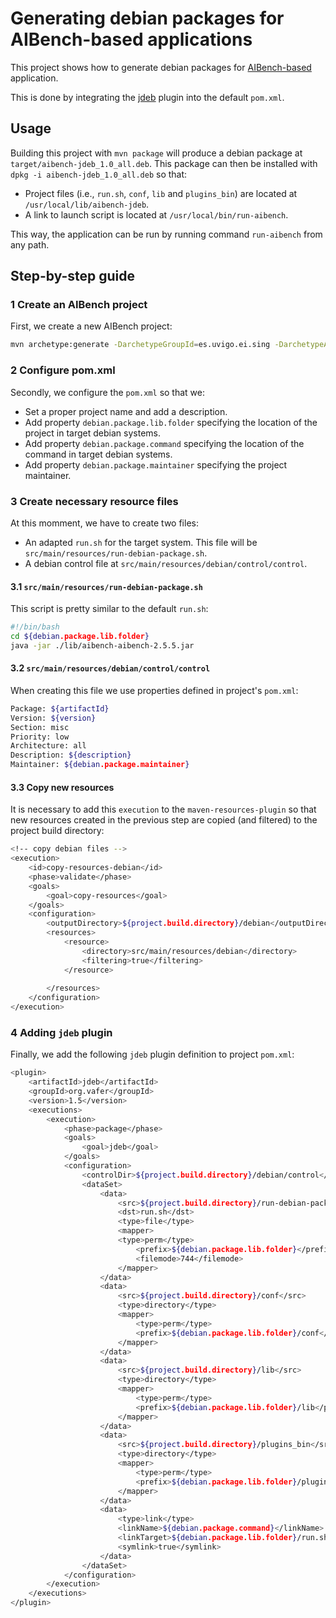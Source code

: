 # Generating debian packages for AIBench-based applications

This project shows how to generate debian packages for [AIBench-based](http://www.aibench.org/) application.

This is done by integrating the [jdeb](https://github.com/tcurdt/jdeb/blob/master/docs/maven.md) plugin into the default `pom.xml`.

## Usage
Building this project with `mvn package` will produce a debian package at `target/aibench-jdeb_1.0_all.deb`. This package can then be installed with `dpkg -i aibench-jdeb_1.0_all.deb` so that:
- Project files (i.e., `run.sh`, `conf`, `lib` and `plugins_bin`) are located at `/usr/local/lib/aibench-jdeb`.
- A link to launch script is located at `/usr/local/bin/run-aibench`. 

This way, the application can be run by running command `run-aibench` from any path.

## Step-by-step guide

### 1 Create an AIBench project

First, we create a new AIBench project:

```bash
mvn archetype:generate -DarchetypeGroupId=es.uvigo.ei.sing -DarchetypeArtifactId=aibench-archetype -DarchetypeVersion=2.5.5  -DgroupId=es.uvigo.ei.sing -DartifactId=my-aibench-application -DinteractiveMode=false -DarchetypeCatalog=http://sing.ei.uvigo.es/maven2/archetype-catalog.xml
```

### 2 Configure pom.xml

Secondly, we configure the `pom.xml` so that we:
- Set a proper project name and add a description.
- Add property `debian.package.lib.folder` specifying the location of the project in target debian systems.
- Add property `debian.package.command` specifying the location of the command in target debian systems.
- Add property `debian.package.maintainer` specifying the project maintainer.

### 3 Create necessary resource files

At this momment, we have to create two files:
- An adapted `run.sh` for the target system. This file will be `src/main/resources/run-debian-package.sh`.
- A debian control file at `src/main/resources/debian/control/control`.

#### 3.1 `src/main/resources/run-debian-package.sh`

This script is pretty similar to the default `run.sh`:
```bash
#!/bin/bash
cd ${debian.package.lib.folder}
java -jar ./lib/aibench-aibench-2.5.5.jar
```

#### 3.2 `src/main/resources/debian/control/control`

When creating this file we use properties defined in project's `pom.xml`:
```bash
Package: ${artifactId}
Version: ${version}
Section: misc
Priority: low
Architecture: all
Description: ${description}
Maintainer: ${debian.package.maintainer}
```

#### 3.3 Copy new resources

It is necessary to add this `execution` to the `maven-resources-plugin` so that new resources created in the previous step are copied (and filtered) to the project build directory:

```bash
<!-- copy debian files -->
<execution>
	<id>copy-resources-debian</id>
	<phase>validate</phase>
	<goals>
		<goal>copy-resources</goal>
	</goals>
	<configuration>
		<outputDirectory>${project.build.directory}/debian</outputDirectory>
		<resources>
			<resource>
				<directory>src/main/resources/debian</directory>
				<filtering>true</filtering>
			</resource>
	
		</resources>
	</configuration>
</execution>
```
### 4 Adding `jdeb` plugin

Finally, we add the following `jdeb` plugin definition to project `pom.xml`:
```bash
<plugin>
	<artifactId>jdeb</artifactId>
	<groupId>org.vafer</groupId>
	<version>1.5</version>
	<executions>
		<execution>
			<phase>package</phase>
			<goals>
				<goal>jdeb</goal>
			</goals>
			<configuration>
				<controlDir>${project.build.directory}/debian/control</controlDir>
				<dataSet>
					<data>
						<src>${project.build.directory}/run-debian-package.sh</src>
						<dst>run.sh</dst>
						<type>file</type>
						<mapper>
						<type>perm</type>
							<prefix>${debian.package.lib.folder}</prefix>
							<filemode>744</filemode>
						</mapper>
					</data>
					<data>
						<src>${project.build.directory}/conf</src>
						<type>directory</type>
						<mapper>
							<type>perm</type>
							<prefix>${debian.package.lib.folder}/conf</prefix>
						</mapper>
					</data>
					<data>
						<src>${project.build.directory}/lib</src>
						<type>directory</type>
						<mapper>
							<type>perm</type>
							<prefix>${debian.package.lib.folder}/lib</prefix>
						</mapper>
					</data>
					<data>
						<src>${project.build.directory}/plugins_bin</src>
						<type>directory</type>
						<mapper>
							<type>perm</type>
							<prefix>${debian.package.lib.folder}/plugins_bin</prefix>
						</mapper>
					</data>
					<data>
						<type>link</type>
						<linkName>${debian.package.command}</linkName>
						<linkTarget>${debian.package.lib.folder}/run.sh</linkTarget>
						<symlink>true</symlink>
					</data>
				</dataSet>
			</configuration>
		</execution>
	</executions>
</plugin>
```